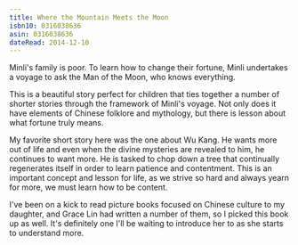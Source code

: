 ```yaml
---
title: Where the Mountain Meets the Moon
isbn10: 0316038636
asin: 0316038636
dateRead: 2014-12-10
---
```


Minli's family is poor. To learn how to change their fortune, Minli undertakes a voyage to ask the 
Man of the Moon, who knows everything.

This is a beautiful story perfect for children that ties together a number of shorter stories through
the framework of Minli's voyage. Not only does it have elements of Chinese folklore and mythology, but
there is lesson about what fortune truly means.

My favorite short story here was the one about Wu Kang. He wants more out of life and even when the 
divine mysteries are revealed to him, he continues to want more. He is tasked to chop down a tree
that continually regenerates itself in order to learn patience and contentment. This is an important
concept and lesson for life, as we strive so hard and always yearn for more, we must learn how to 
be content.

I've been on a kick to read picture books focused on Chinese culture to my daughter, and Grace Lin had
written a number of them, so I picked this book up as well. It's definitely one I'll be waiting to
introduce her to as she starts to understand more.
